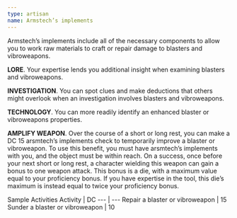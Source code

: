 ```yaml
---
type: artisan
name: Armstech’s implements
---
```

Armstech’s implements include all of the necessary components to allow you to work raw materials to craft or repair damage to blasters and vibroweapons.


__LORE__. 
Your expertise lends you additional insight when examining blasters and vibroweapons.


__INVESTIGATION__. 
You can spot clues and make deductions that others might overlook when an investigation involves blasters and vibroweapons.


__TECHNOLOGY__. 
You can more readily identify an enhanced blaster or vibroweapons properties.


__AMPLIFY WEAPON__. 
Over the course of a short or long rest, you can make a DC 15 arsmtech’s implements check to temporarily improve a blaster or vibroweapon. To use this benefit, you must have arsmtech’s implements with you, and the object must be within reach. On a success, once before your next short or long rest, a character wielding this weapon can gain a bonus to one weapon attack. This bonus is a die, with a maximum value equal to your proficiency bonus. If you have expertise in the tool, this die’s maximum is instead equal to twice your proficiency bonus.

Sample Activities
Activity | DC
--- | ---
Repair a blaster or vibroweapon | 15
Sunder a blaster or vibroweapon | 10

